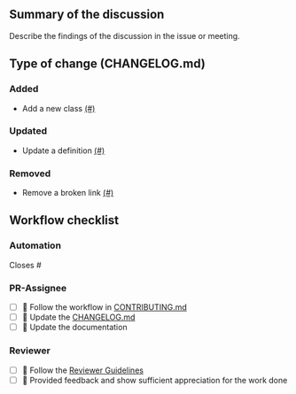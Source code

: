 ## Summary of the discussion

Describe the findings of the discussion in the issue or meeting.

## Type of change (CHANGELOG.md)

### Added
- Add a new class [(#)](https://github.com/OpenEnergyPlatform/oekg/pull/)

### Updated
- Update a definition [(#)](https://github.com/OpenEnergyPlatform/oekg/pull/)

### Removed
- Remove a broken link [(#)](https://github.com/OpenEnergyPlatform/oekg/pull/)


## Workflow checklist

### Automation
Closes #

### PR-Assignee
- [ ] 🐙 Follow the workflow in [CONTRIBUTING.md](CONTRIBUTING.md)
- [ ] 📝 Update the [CHANGELOG.md](CHANGELOG.md)
- [ ] 📙 Update the documentation

### Reviewer
- [ ] 🐙 Follow the [Reviewer Guidelines](CONTRIBUTING.md#40-let-someone-else-review-your-pr)
- [ ] 🐙 Provided feedback and show sufficient appreciation for the work done
